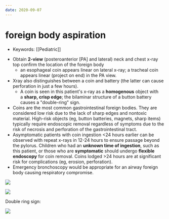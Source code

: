 ```yaml
---
date: 2020-09-07
---
```


# foreign body aspiration

- Keywords: [[Pediatric]]

<!-- pediatric foreign body aspiration management, which ones to treat -->

- Obtain **2-view** (posteroanterior \[PA] and lateral) neck and chest x-ray top confirm the location of the foreign body
	- an esophageal coin appears linear on lateral x-ray; a tracheal coin appears linear (project on end) in the PA view.
- Xray also distinguishes between a coin and battery (the latter can cause perforation in just a few hours).
	- A coin is seen in this patient's x-ray as a **homogenous** object with a **sharp, crisp edge**; the bilaminar structure of a button battery causes a "double-ring" sign.
- Coins are the most common gastrointestinal foreign bodies.  They are considered low risk due to the lack of sharp edges and nontoxic material. High-risk objects (eg, button batteries, magnets, sharp items) typically require endoscopic removal regardless of symptoms due to the risk of necrosis and perforation of the gastrointestinal tract.
- Asymptomatic patients with coin ingestion <24 hours earlier can be observed with repeat x-rays in 12-24 hours to ensure passage beyond the pylorus. Children who had an **unknown time of ingestion**, such as this patient, or those who are **symptomatic** should undergo **flexible endoscopy** for coin removal. Coins lodged >24 hours are at significant risk for complications (eg, erosion, perforation).
- Emergency bronchoscopy would be appropriate for an airway foreign body causing respiratory compromise.

![](https://photos.thisispiggy.com/file/wikiFiles/image-20200713165557688.png)

![](https://photos.thisispiggy.com/file/wikiFiles/20200905162633_2.png)

Double ring sign:

![](https://photos.thisispiggy.com/file/wikiFiles/20200905162633_3.png)

